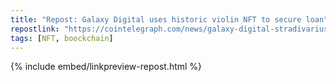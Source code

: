 ```yaml
---
title: "Repost: Galaxy Digital uses historic violin NFT to secure loan"
repostlink: "https://cointelegraph.com/news/galaxy-digital-stradivarius-violin-nft-loan"
tags: [NFT, boockchain]
---
```


{% include embed/linkpreview-repost.html %}
